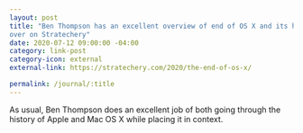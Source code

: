 ```yaml
---
layout: post
title: "Ben Thompson has an excellent overview of end of OS X and its history
over on Stratechery"
date: 2020-07-12 09:00:00 -04:00
category: link-post
category-icon: external
external-link: https://stratechery.com/2020/the-end-of-os-x/

permalink: /journal/:title
---
```


As usual, Ben Thompson does an excellent job of both going through the history
of Apple and Mac OS X while placing it in context.
